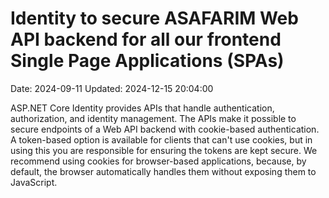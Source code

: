 # Identity to secure ASAFARIM Web API backend for all our frontend Single Page Applications (SPAs)

Date: 2024-09-11
Updated: 2024-12-15 20:04:00

ASP.NET Core Identity provides APIs that handle authentication, authorization, and identity management. The APIs make it possible to secure endpoints of a Web API backend with cookie-based authentication. A token-based option is available for clients that can't use cookies, but in using this you are responsible for ensuring the tokens are kept secure. We recommend using cookies for browser-based applications, because, by default, the browser automatically handles them without exposing them to JavaScript.

